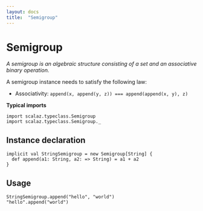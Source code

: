 ```yaml
---
layout: docs
title:  "Semigroup"
---
```


# Semigroup

*A semigroup is an algebraic structure consisting of a set and an associative binary operation.*

A semigroup instance needs to satisfy the following law:

- Associativity: `append(x, append(y, z)) === append(append(x, y), z)`

**Typical imports**
```tut:silent
import scalaz.typeclass.Semigroup
import scalaz.typeclass.Semigroup._
```

## Instance declaration

```tut
implicit val StringSemigroup = new Semigroup[String] {
  def append(a1: String, a2: => String) = a1 + a2
}
```

## Usage

```tut
StringSemigroup.append("hello", "world")
"hello".append("world")
```
